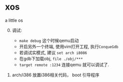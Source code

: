 # xos
a little os

0. 调试: 
    * `make debug` 这个时候qemu启动
    * 开启另外一个终端, 使用vim打开工程, 执行`ConqueGdb`
    * 若调试实模式, 建议 `set arch i8086`
    * 在gdb下加载obj, `file ./obj/***` 
    * `target remote :1234` 连接qemu 就可以调试了.

1. arch/i386 放置i386相关代码， boot 引导程序
